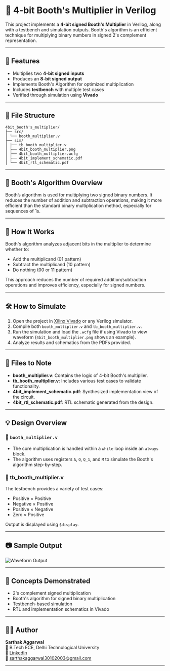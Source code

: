 # 🧮 4-bit Booth's Multiplier in Verilog

This project implements a **4-bit signed Booth's Multiplier** in Verilog, along with a testbench and simulation outputs. Booth's algorithm is an efficient technique for multiplying binary numbers in signed 2's complement representation.

---

## 📌 Features

- Multiplies two **4-bit signed inputs**
- Produces an **8-bit signed output**
- Implements Booth's Algorithm for optimized multiplication
- Includes **testbench** with multiple test cases
- Verified through simulation using **Vivado**

---

## 📁 File Structure

```
4bit_booth's_multiplier/
├── src/
│ └── booth_multiplier.v 
├── sim/
│ ├── tb_booth_multiplier.v 
│ ├── 4bit_booth_multiplier.png 
│ ├── 4bit_booth_multiplier.wcfg 
│ ├── 4bit_implement_schematic.pdf 
│ └── 4bit_rtl_schematic.pdf 

```
---

## 🧠 Booth's Algorithm Overview

Booth’s algorithm is used for multiplying two signed binary numbers. It reduces the number of addition and subtraction operations, making it more efficient than the standard binary multiplication method, especially for sequences of 1s.

---

## 🔧 How It Works

Booth's algorithm analyzes adjacent bits in the multiplier to determine whether to:
- Add the multiplicand (01 pattern)
- Subtract the multiplicand (10 pattern)
- Do nothing (00 or 11 pattern)

This approach reduces the number of required addition/subtraction operations and improves efficiency, especially for signed numbers.

---

## 🛠️ How to Simulate

1. Open the project in [Xilinx Vivado](https://www.xilinx.com/products/design-tools/vivado.html) or any Verilog simulator.
2. Compile both `booth_multiplier.v` and `tb_booth_multiplier.v`.
3. Run the simulation and load the `.wcfg` file if using Vivado to view waveform (`4bit_booth_multiplier.png` shows an example).
4. Analyze results and schematics from the PDFs provided.

---

## 📝 Files to Note

- **booth_multiplier.v**: Contains the logic of 4-bit Booth's multiplier.
- **tb_booth_multiplier.v**: Includes various test cases to validate functionality.
- **4bit_implement_schematic.pdf**: Synthesized implementation view of the circuit.
- **4bit_rtl_schematic.pdf**: RTL schematic generated from the design.

---

## 💡 Design Overview

### 📄 `booth_multiplier.v`

- The core multiplication is handled within a `while` loop inside an `always` block.
- The algorithm uses registers `A`, `Q`, `Q_1`, and `M` to simulate the Booth's algorithm step-by-step.

### 🧪 tb_booth_multiplier.v

The testbench provides a variety of test cases:
- Positive × Positive
- Negative × Positive
- Positive × Negative
- Zero × Positive

Output is displayed using `$display`.

---

## 📷 Sample Output

![Waveform Output](sim/4bit_booth_multiplier.png)

---

## 🧠 Concepts Demonstrated

- 2's complement signed multiplication
- Booth's algorithm for signed binary multiplication
- Testbench-based simulation
- RTL and implementation schematics in Vivado

---

## 👨‍💻 Author

**Sarthak Aggarwal**  
📘 B.Tech ECE, Delhi Technological University  
🔗 [LinkedIn](https://www.linkedin.com/in/sarthak-aggarwal-486b60240/)  
📧 [sarthakaggarwal30102003@gmail.com](mailto:sarthakaggarwal30102003@gmail.com)

---
